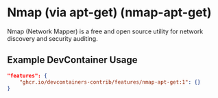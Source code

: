
# Nmap (via apt-get) (nmap-apt-get)

Nmap (Network Mapper) is a free and open source utility for network discovery and security auditing.

## Example DevContainer Usage

```json
"features": {
    "ghcr.io/devcontainers-contrib/features/nmap-apt-get:1": {}
}
```



